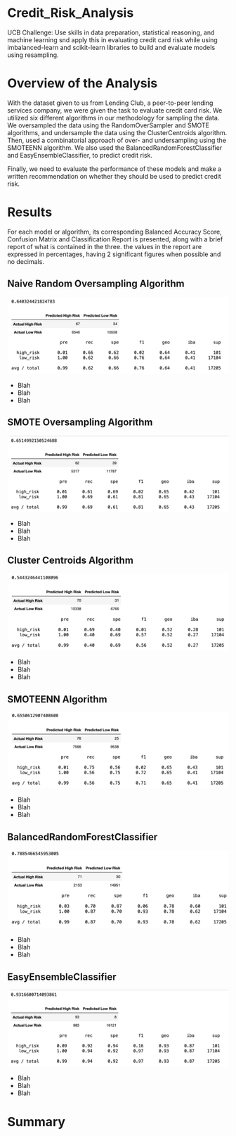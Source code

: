 # Credit_Risk_Analysis
UCB Challenge: Use skills in data preparation, statistical reasoning, and machine learning snd apply this in evaluating credit card risk while using imbalanced-learn and scikit-learn libraries to build and evaluate models using resampling.
 
# Overview of the Analysis 
With the dataset given to us from Lending Club, a peer-to-peer lending services company, we were given the task to evaluate credit card risk. We utilized six different algorithms in our methodology for sampling the data. We oversampled the data using the RandomOverSampler and SMOTE algorithms, and undersample the data using the ClusterCentroids algorithm. Then, used a combinatorial approach of over- and undersampling using the SMOTEENN algorithm. We also used the BalancedRandomForestClassifier and EasyEnsembleClassifier, to predict credit risk. 

Finally, we need to evaluate the performance of these models and make a written recommendation on whether they should be used to predict credit risk.


# Results
For each model or algorithm, its corresponding Balanced Accuracy Score, Confusion Matrix and Classification Report is presented, along with a brief report of what is contained in the three. the values in the report are expressed in percentages, having 2 significant figures when possible and no decimals.

## Naive Random Oversampling Algorithm
![Naive_Random_Oversampling_Algorithm](resources/NROA.png)
* Blah
* Blah
* Blah

## SMOTE Oversampling Algorithm
![SMOTE_Oversampling_Algorithm](resources/SMOTE.png)
* Blah
* Blah
* Blah

## Cluster Centroids Algorithm
![Cluster_Centroids_Algorithm](resources/CCA.png)
* Blah
* Blah
* Blah

## SMOTEENN Algorithm
![SMOTEENN_Algorithm](resources/SMOTEENN.png)
* Blah
* Blah
* Blah

## BalancedRandomForestClassifier
![BalancedRandomForestClassifie](resources/BRFC.png)
* Blah
* Blah
* Blah

## EasyEnsembleClassifier
![EasyEnsembleClassifier](resources/EEC.png)
* Blah
* Blah
* Blah

# Summary
